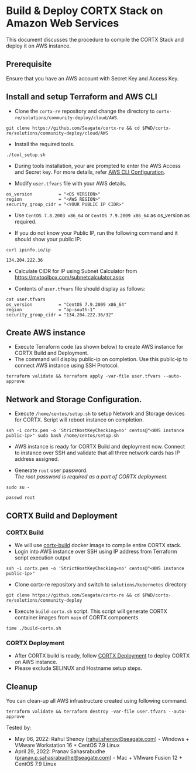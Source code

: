 # Build & Deploy CORTX Stack on Amazon Web Services 

This document discusses the procedure to compile the CORTX Stack and deploy it on AWS instance.


## Prerequisite 

Ensure that you have an AWS account with Secret Key and Access Key.

## Install and setup Terraform and AWS CLI

- Clone the `cortx-re` repository and change the directory to `cortx-re/solutions/community-deploy/cloud/AWS`.
```
git clone https://github.com/Seagate/cortx-re && cd $PWD/cortx-re/solutions/community-deploy/cloud/AWS
```

- Install the required tools.
```
./tool_setup.sh
```

- During tools installation, your are prompted to enter the AWS Access and Secret key. For more details, refer [AWS CLI Configuration](https://docs.aws.amazon.com/cli/latest/userguide/cli-configure-quickstart.html#cli-configure-quickstart-config).

- Modify `user.tfvars` file with your AWS details.
```
os_version          = "<OS VERSION>"
region              = "<AWS REGION>"
security_group_cidr = "<YOUR PUBLIC IP CIDR>"
```
- Use `CentOS 7.8.2003 x86_64` or `CentOS 7.9.2009 x86_64` as os_version as required.

- If you do not know your Public IP, run the following command and it should show your public IP:
 ```
 curl ipinfo.io/ip   
  
 134.204.222.36
 ``` 

- Calculate CIDR for IP using Subnet Calculator from https://mxtoolbox.com/subnetcalculator.aspx 

- Contents of `user.tfvars` file should display as follows:
```
cat user.tfvars
os_version          = "CentOS 7.9.2009 x86_64"
region              = "ap-south-1"
security_group_cidr = "134.204.222.36/32"
```

## Create AWS instance

- Execute Terraform code (as shown below) to create AWS instance for CORTX Build and Deployment.  
- The command will display public-ip on completion. Use this public-ip to connect AWS instance using SSH Protocol. 
```
terraform validate && terraform apply -var-file user.tfvars --auto-approve
```

## Network and Storage Configuration.

- Execute `/home/centos/setup.sh` to setup Network and Storage devices for CORTX. Script will reboot instance on completion. 

```
ssh -i cortx.pem -o 'StrictHostKeyChecking=no' centos@"<AWS instance public-ip>" sudo bash /home/centos/setup.sh
```
- AWS instance is ready for CORTX Build and deployment now. Connect to instance over SSH and validate that all three network cards has IP address assigned.
   
- Generate `root` user password.  
*The root password is required as a part of CORTX deployment.*
   
```
sudo su -

passwd root
```   

## CORTX Build and Deployment

### CORTX Build

- We will use [cortx-build](https://github.com/Seagate/cortx/pkgs/container/cortx-build) docker image to compile entire CORTX stack.  
- Login into AWS instance over SSH using IP address from Terraform script execution output
```
ssh -i cortx.pem -o 'StrictHostKeyChecking=no' centos@"<AWS instance public-ip>"
```
- Clone cortx-re repository and switch to `solutions/kubernetes` directory
```
git clone https://github.com/Seagate/cortx-re && cd $PWD/cortx-re/solutions/community-deploy
```
- Execute `build-cortx.sh` script. This script will generate CORTX container images from `main` of CORTX components
```
time ./build-cortx.sh
```

### CORTX Deployment

- After CORTX build is ready, follow [CORTX Deployment](https://github.com/Seagate/cortx-re/blob/main/solutions/community-deploy/CORTX-Deployment.md) to deploy CORTX on AWS instance.   
- Please exclude SELINUX and Hostname setup steps.

## Cleanup 

You can clean-up all AWS infrastructure created using following command. 
```
terraform validate && terraform destroy -var-file user.tfvars --auto-approve
```

Tested by:

* May 06, 2022: Rahul Shenoy (rahul.shenoy@seagate.com) - Windows + VMware Workstation 16 + CentOS 7.9 Linux
* April 29, 2022: Pranav Sahasrabudhe (pranav.p.sahasrabudhe@seagate.com) - Mac + VMware Fusion 12 + CentOS 7.9 Linux
